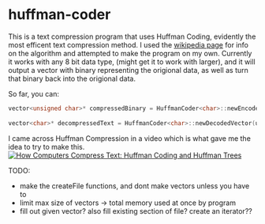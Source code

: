 # huffman-coder

This is a text compression program that uses Huffman Coding, evidently the most efficent text compression method. I used the
[wikipedia page](https://en.wikipedia.org/wiki/Huffman_coding) for info on the algorithm and attempted to make the program
on my own. Currently it works with any 8 bit data type, (might get it to work with larger), and it will output a vector with 
binary representing the origional data, as well as turn that binary back into the origional data.


So far, you can:

```c++
vector<unsigned char>* compressedBinary = HuffmanCoder<char>::newEncodedVector(charVectorContainingText);
  
vector<char>* decompressedText = HuffmanCoder<char>::newDecodedVector(unsignedCharVectorContainingBinary);
```


I came across Huffman Compression in a video which is what gave me the idea to try to make this.
[![How Computers Compress Text: Huffman Coding and Huffman Trees](http://img.youtube.com/vi/JsTptu56GM8/0.jpg)](http://www.youtube.com/watch?v=JsTptu56GM8)
  
  
  
 TODO:
 - make the createFile functions, and dont make vectors unless you have to
 - limit max size of vectors -> total memory used at once by program
 - fill out given vector? also fill existing section of file? create an iterator??


